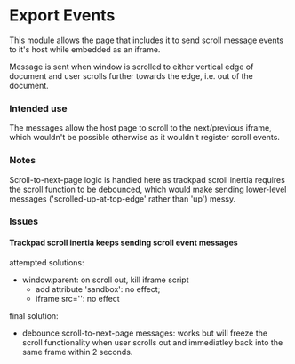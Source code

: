 # Export Events

This module allows the page that includes it to send scroll message events to it's host while embedded as an iframe.

Message is sent when window is scrolled to either vertical edge of document and user scrolls further towards the edge, i.e. out of the document.

### Intended use

The messages allow the host page to scroll to the next/previous iframe, which wouldn't be possible otherwise as it wouldn't register scroll events.

### Notes

Scroll-to-next-page logic is handled here as trackpad scroll inertia requires the scroll function to be debounced, which would make sending lower-level messages ('scrolled-up-at-top-edge' rather than 'up') messy.

### Issues

#### Trackpad scroll inertia keeps sending scroll event messages

attempted solutions:

- window.parent: on scroll out, kill iframe script
  - add attribute 'sandbox': no effect;
  - iframe src='': no effect

final solution:

- debounce scroll-to-next-page messages: works but will freeze the scroll functionality when user scrolls out and immediatley back into the same frame within 2 seconds.
